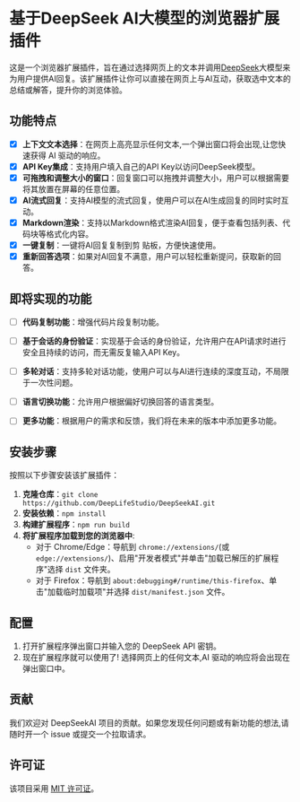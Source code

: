 
   # 基于DeepSeek AI大模型的浏览器扩展插件

   这是一个浏览器扩展插件，旨在通过选择网页上的文本并调用[DeepSeek](https://deepseek.com)大模型来为用户提供AI回复。该扩展插件让你可以直接在网页上与AI互动，获取选中文本的总结或解答，提升你的浏览体验。

   ## 功能特点

   - [x] **上下文文本选择**：在网页上高亮显示任何文本,一个弹出窗口将会出现,让您快速获得 AI 驱动的响应。
   - [x] **API Key集成**：支持用户填入自己的API Key以访问DeepSeek模型。
   - [x] **可拖拽和调整大小的窗口**：回复窗口可以拖拽并调整大小，用户可以根据需要将其放置在屏幕的任意位置。
   - [x] **AI流式回复**：支持AI模型的流式回复，使用户可以在AI生成回复的同时实时互动。
   - [x] **Markdown渲染**：支持以Markdown格式渲染AI回复，便于查看包括列表、代码块等格式化内容。
   - [x] **一键复制**：一键将AI回复复制到剪 贴板，方便快速使用。
   - [x] **重新回答选项**：如果对AI回复不满意，用户可以轻松重新提问，获取新的回答。

   ## 即将实现的功能

   - [ ] **代码复制功能**：增强代码片段复制功能。

   - [ ] **基于会话的身份验证**：实现基于会话的身份验证，允许用户在API请求时进行安全且持续的访问，而无需反复输入API Key。

   - [ ] **多轮对话**：支持多轮对话功能，使用户可以与AI进行连续的深度互动，不局限于一次性问题。

   - [ ] **语言切换功能**：允许用户根据偏好切换回答的语言类型。

   - [ ] **更多功能**：根据用户的需求和反馈，我们将在未来的版本中添加更多功能。
     
   ## 安装步骤

   按照以下步骤安装该扩展插件：

1. **克隆仓库**：`git clone https://github.com/DeepLifeStudio/DeepSeekAI.git`
2. **安装依赖**：`npm install`
3. **构建扩展程序**：`npm run build`
4. **将扩展程序加载到您的浏览器中**:
   - 对于 Chrome/Edge：导航到 `chrome://extensions/`(或 `edge://extensions/`)、启用"开发者模式"并单击"加载已解压的扩展程序"选择 `dist` 文件夹。
   - 对于 Firefox：导航到 `about:debugging#/runtime/this-firefox`、单击"加载临时加载项"并选择 `dist/manifest.json` 文件。

## 配置

1. 打开扩展程序弹出窗口并输入您的 DeepSeek API 密钥。
2. 现在扩展程序就可以使用了! 选择网页上的任何文本,AI 驱动的响应将会出现在弹出窗口中。

## 贡献

我们欢迎对 DeepSeekAI 项目的贡献。如果您发现任何问题或有新功能的想法,请随时开一个 issue 或提交一个拉取请求。

## 许可证

该项目采用 [MIT 许可证](LICENSE)。